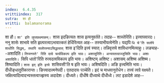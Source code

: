 ```yaml
---
index:  6.4.35
vrittiindex:  317
sutra:  शा हौ
vritti:  balamanorama 
---
```


शा हौ। `शा' इति लुप्तप्रथमाकम्। `शास इदङित्यतः शास इत्यनुवर्तते। तदाह-- शास्तेरिति। इत्त्वापवारदः। ननु शासेः शाभावे सति झल्परत्वाऽभावात्कतं हेर्धिरित्यत आह-- तस्याभीयत्वेनेति। यद्यपि `धि चे'ति सलोपे शाधीति सिद्धम्, तथापि सलोपस्याऽसिद्धत्वात् `शास इ'दिति इत्त्वं स्यात्। तन्निवृत्तये शाविधानमित्याहुः। लङ्याह--अशादिति। `तिप्यनस्ते' रिति दत्वे चर्त्वविकल्प इति भावः। अशासुरिति। अभ्यस्तत्वाज्जुसिति भावः। अशाः अशादिति। `सिपि धातो'रिति रुत्वदत्वविकल्प इति भावः। अशिष्टम् अशिष्ट। अशासम् अशिष्व अशिष्म। शिष्यादिति। `शास इत् इति इत्त्वे `शासिवसी'ति ष इति भावः। अशिषदिति। अङि इत्त्वमिति भावः। दीधीङ्धातुरीकारान्तः। ङित्त्वादात्मनेपदी। एतदादयः पञ्चेति। इदं च माधवानुरोधेन। तत्त्वं त्वग्रे वक्ष्यते। जक्षित्यादित्वादभ्यस्तत्वाज्झस्य अदादेशः। दीध्यते। दीधीषे दीध्याथे दीधीध्वे। लट इडादेशे आह--

